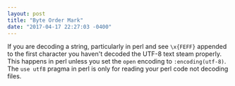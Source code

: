 ```yaml
---
layout: post
title: "Byte Order Mark"
date: "2017-04-17 22:27:03 -0400"
---
```


If you are decoding a string, particularly in perl and see `\x{FEFF}` appended
to the first character you haven't decoded the UTF-8 text steam properly. This
happens in perl unless you set the `open` encoding to `:encoding(utf-8)`. The
`use utf8` pragma in perl is only for reading your perl code not decoding files. 
